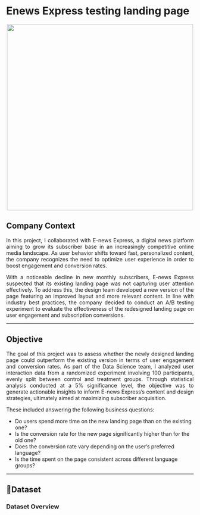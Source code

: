 # Enews Express testing landing page

<p align="center">
  <img src="https://github.com/user-attachments/assets/eed18cf8-adae-4436-b3f5-b21d7f7120db" width="500"/>
</p>


## Company Context

<div align="justify">
  
In this project, I collaborated with E-news Express, a digital news platform aiming to grow its subscriber base in an increasingly competitive online media landscape. As user behavior shifts toward fast, personalized content, the company recognizes the need to optimize user experience in order to boost engagement and conversion rates.

With a noticeable decline in new monthly subscribers, E-news Express suspected that its existing landing page was not capturing user attention effectively. To address this, the design team developed a new version of the page featuring an improved layout and more relevant content. In line with industry best practices, the company decided to conduct an A/B testing experiment to evaluate the effectiveness of the redesigned landing page on user engagement and subscription conversions.

</div>

---

## Objective 

<div align="justify">
  
The goal of this project was to assess whether the newly designed landing page could outperform the existing version in terms of user engagement and conversion rates. As part of the Data Science team, I analyzed user interaction data from a randomized experiment involving 100 participants, evenly split between control and treatment groups. Through statistical analysis conducted at a 5% significance level, the objective was to generate actionable insights to inform E-news Express’s content and design strategies, ultimately aimed at maximizing subscriber acquisition. 

</div>

These included answering the following business questions:
- Do users spend more time on the new landing page than on the existing one?
- Is the conversion rate for the new page significantly higher than for the old one?
- Does the conversion rate vary depending on the user’s preferred language?
- Is the time spent on the page consistent across different language groups?

---
## 📂Dataset

### Dataset Overview


